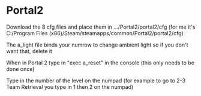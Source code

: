 # Portal2

Download the 8 cfg files and place them in .../Portal2/portal2/cfg
(for me it's C:/Program Files (x86)/Steam/steamapps/common/Portal2/portal2/cfg)

The a_light file binds your numrow to change ambient light so if you don't want that, delete it

When in Portal 2 type in "exec a_reset" in the console (this only needs to be done once)

Type in the number of the level on the numpad (for example to go to 2-3 Team Retrieval you type in 1 then 2 on the numpad)
